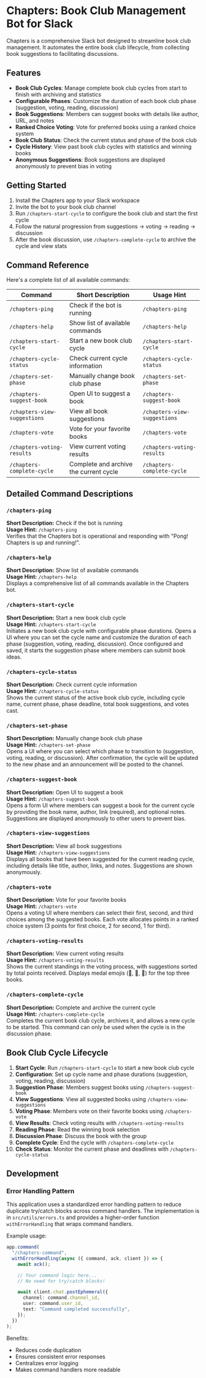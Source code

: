 # Chapters: Book Club Management Bot for Slack

Chapters is a comprehensive Slack bot designed to streamline book club management. It automates the entire book club lifecycle, from collecting book suggestions to facilitating discussions.

## Features

- **Book Club Cycles**: Manage complete book club cycles from start to finish with archiving and statistics
- **Configurable Phases**: Customize the duration of each book club phase (suggestion, voting, reading, discussion)
- **Book Suggestions**: Members can suggest books with details like author, URL, and notes
- **Ranked Choice Voting**: Vote for preferred books using a ranked choice system
- **Book Club Status**: Check the current status and phase of the book club
- **Cycle History**: View past book club cycles with statistics and winning books
- **Anonymous Suggestions**: Book suggestions are displayed anonymously to prevent bias in voting

## Getting Started

1. Install the Chapters app to your Slack workspace
2. Invite the bot to your book club channel
3. Run `/chapters-start-cycle` to configure the book club and start the first cycle
4. Follow the natural progression from suggestions → voting → reading → discussion
5. After the book discussion, use `/chapters-complete-cycle` to archive the cycle and view stats

## Command Reference

Here's a complete list of all available commands:

| Command                      | Short Description                      | Usage Hint                   |
| ---------------------------- | -------------------------------------- | ---------------------------- |
| `/chapters-ping`             | Check if the bot is running            | `/chapters-ping`             |
| `/chapters-help`             | Show list of available commands        | `/chapters-help`             |
| `/chapters-start-cycle`      | Start a new book club cycle            | `/chapters-start-cycle`      |
| `/chapters-cycle-status`     | Check current cycle information        | `/chapters-cycle-status`     |
| `/chapters-set-phase`        | Manually change book club phase        | `/chapters-set-phase`        |
| `/chapters-suggest-book`     | Open UI to suggest a book              | `/chapters-suggest-book`     |
| `/chapters-view-suggestions` | View all book suggestions              | `/chapters-view-suggestions` |
| `/chapters-vote`             | Vote for your favorite books           | `/chapters-vote`             |
| `/chapters-voting-results`   | View current voting results            | `/chapters-voting-results`   |
| `/chapters-complete-cycle`   | Complete and archive the current cycle | `/chapters-complete-cycle`   |

## Detailed Command Descriptions

### `/chapters-ping`

**Short Description:** Check if the bot is running  
**Usage Hint:** `/chapters-ping`  
Verifies that the Chapters bot is operational and responding with "Pong! Chapters is up and running!".

### `/chapters-help`

**Short Description:** Show list of available commands  
**Usage Hint:** `/chapters-help`  
Displays a comprehensive list of all commands available in the Chapters bot.

### `/chapters-start-cycle`

**Short Description:** Start a new book club cycle  
**Usage Hint:** `/chapters-start-cycle`  
Initiates a new book club cycle with configurable phase durations. Opens a UI where you can set the cycle name and customize the duration of each phase (suggestion, voting, reading, discussion). Once configured and saved, it starts the suggestion phase where members can submit book ideas.

### `/chapters-cycle-status`

**Short Description:** Check current cycle information  
**Usage Hint:** `/chapters-cycle-status`  
Shows the current status of the active book club cycle, including cycle name, current phase, phase deadline, total book suggestions, and votes cast.

### `/chapters-set-phase`

**Short Description:** Manually change book club phase  
**Usage Hint:** `/chapters-set-phase`  
Opens a UI where you can select which phase to transition to (suggestion, voting, reading, or discussion). After confirmation, the cycle will be updated to the new phase and an announcement will be posted to the channel.

### `/chapters-suggest-book`

**Short Description:** Open UI to suggest a book  
**Usage Hint:** `/chapters-suggest-book`  
Opens a form UI where members can suggest a book for the current cycle by providing the book name, author, link (required), and optional notes. Suggestions are displayed anonymously to other users to prevent bias.

### `/chapters-view-suggestions`

**Short Description:** View all book suggestions  
**Usage Hint:** `/chapters-view-suggestions`  
Displays all books that have been suggested for the current reading cycle, including details like title, author, links, and notes. Suggestions are shown anonymously.

### `/chapters-vote`

**Short Description:** Vote for your favorite books  
**Usage Hint:** `/chapters-vote`  
Opens a voting UI where members can select their first, second, and third choices among the suggested books. Each vote allocates points in a ranked choice system (3 points for first choice, 2 for second, 1 for third).

### `/chapters-voting-results`

**Short Description:** View current voting results  
**Usage Hint:** `/chapters-voting-results`  
Shows the current standings in the voting process, with suggestions sorted by total points received. Displays medal emojis (🥇, 🥈, 🥉) for the top three books.

### `/chapters-complete-cycle`

**Short Description:** Complete and archive the current cycle  
**Usage Hint:** `/chapters-complete-cycle`  
Completes the current book club cycle, archives it, and allows a new cycle to be started. This command can only be used when the cycle is in the discussion phase.

## Book Club Cycle Lifecycle

1. **Start Cycle**: Run `/chapters-start-cycle` to start a new book club cycle
2. **Configuration**: Set up cycle name and phase durations (suggestion, voting, reading, discussion)
3. **Suggestion Phase**: Members suggest books using `/chapters-suggest-book`
4. **View Suggestions**: View all suggested books using `/chapters-view-suggestions`
5. **Voting Phase**: Members vote on their favorite books using `/chapters-vote`
6. **View Results**: Check voting results with `/chapters-voting-results`
7. **Reading Phase**: Read the winning book selection
8. **Discussion Phase**: Discuss the book with the group
9. **Complete Cycle**: End the cycle with `/chapters-complete-cycle`
10. **Check Status**: Monitor the current phase and deadlines with `/chapters-cycle-status`

## Development

### Error Handling Pattern

This application uses a standardized error handling pattern to reduce duplicate try/catch blocks across command handlers. The implementation is in `src/utils/errors.ts` and provides a higher-order function `withErrorHandling` that wraps command handlers.

Example usage:

```typescript
app.command(
  "/chapters-command",
  withErrorHandling(async ({ command, ack, client }) => {
    await ack();

    // Your command logic here...
    // No need for try/catch blocks!

    await client.chat.postEphemeral({
      channel: command.channel_id,
      user: command.user_id,
      text: "Command completed successfully",
    });
  })
);
```

Benefits:

- Reduces code duplication
- Ensures consistent error responses
- Centralizes error logging
- Makes command handlers more readable
